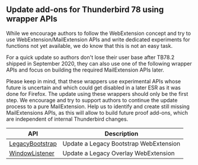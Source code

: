 ## Update add-ons for Thunderbird 78 using wrapper APIs

While we encourage authors to follow the WebExtension concept and try to use WebExtension/MailExtension APIs and write dedicated experiments for functions not yet available, we do know that this is not an easy task.

For a quick update so authors don't lose their user base after TB78.2 shipped in September 2020, they can also use one of the following wrapper APIs and focus on building the required MailExtension APIs later.

Please keep in mind, that these wrappers use experimental APIs whose future is uncertain and which could get disabled in a later ESR as it was done for Firefox. The update using these wrappers should only be the first step. We encourage and try to support authors to continue the update process to a pure MailExtension. Help us to identify and create still missing MailExtensions APIs, as this will allow to build future proof add-ons, which are independent of internal Thunderbird changes.

| API             | Description |
| --------------- | ----------- |
| [LegacyBootstrap](LegacyBootstrap)      |  Update a Legacy Bootstrap WebExtension
| [WindowListener](WindowListener)      |  Update a Legacy Overlay WebExtension
